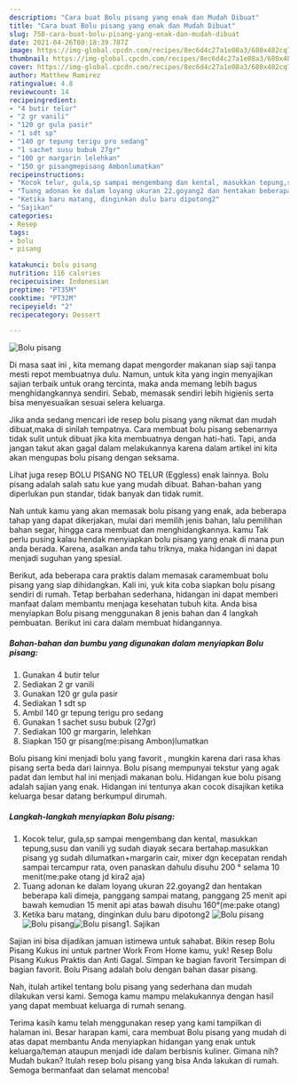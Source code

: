 ```yaml
---
description: "Cara buat Bolu pisang yang enak dan Mudah Dibuat"
title: "Cara buat Bolu pisang yang enak dan Mudah Dibuat"
slug: 750-cara-buat-bolu-pisang-yang-enak-dan-mudah-dibuat
date: 2021-04-26T00:18:39.787Z
image: https://img-global.cpcdn.com/recipes/8ec6d4c27a1e08a3/680x482cq70/bolu-pisang-foto-resep-utama.jpg
thumbnail: https://img-global.cpcdn.com/recipes/8ec6d4c27a1e08a3/680x482cq70/bolu-pisang-foto-resep-utama.jpg
cover: https://img-global.cpcdn.com/recipes/8ec6d4c27a1e08a3/680x482cq70/bolu-pisang-foto-resep-utama.jpg
author: Matthew Ramirez
ratingvalue: 4.8
reviewcount: 14
recipeingredient:
- "4 butir telur"
- "2 gr vanili"
- "120 gr gula pasir"
- "1 sdt sp"
- "140 gr tepung terigu pro sedang"
- "1 sachet susu bubuk 27gr"
- "100 gr margarin lelehkan"
- "150 gr pisangmepisang Ambonlumatkan"
recipeinstructions:
- "Kocok telur, gula,sp sampai mengembang dan kental, masukkan tepung,susu dan vanili yg sudah diayak secara bertahap.masukkan pisang yg sudah dilumatkan+margarin cair, mixer dgn kecepatan rendah sampai tercampur rata, oven panaskan dahulu disuhu 200 ° selama 10 menit(me:pake otang jd kira2 aja)"
- "Tuang adonan ke dalam loyang ukuran 22.goyang2 dan hentakan beberapa kali dimeja, panggang sampai matang, panggang 25 menit api bawah kemudian 15 menit api atas bawah disuhu 160°(me:pake otang)"
- "Ketika baru matang, dinginkan dulu baru dipotong2"
- "Sajikan"
categories:
- Resep
tags:
- bolu
- pisang

katakunci: bolu pisang 
nutrition: 116 calories
recipecuisine: Indonesian
preptime: "PT35M"
cooktime: "PT32M"
recipeyield: "2"
recipecategory: Dessert

---
```



![Bolu pisang](https://img-global.cpcdn.com/recipes/8ec6d4c27a1e08a3/680x482cq70/bolu-pisang-foto-resep-utama.jpg)

Di masa  saat ini , kita memang dapat mengorder makanan siap saji tanpa mesti repot membuatnya dulu. Namun, untuk kita yang ingin menyajikan sajian terbaik untuk orang tercinta, maka anda memang lebih bagus menghidangkannya sendiri. Sebab, memasak sendiri lebih higienis serta bisa menyesuaikan sesuai selera keluarga.

Jika anda sedang mencari ide resep bolu pisang yang nikmat dan mudah dibuat,maka di sinilah tempatnya. Cara membuat bolu pisang  sebenarnya tidak sulit untuk dibuat jika kita membuatnya dengan hati-hati. Tapi, anda jangan takut akan gagal dalam melakukannya 
karena dalam artikel ini kita akan mengupas bolu pisang dengan seksama.  

Lihat juga resep BOLU PISANG NO TELUR (Eggless) enak lainnya. Bolu pisang adalah salah satu kue yang mudah dibuat. Bahan-bahan yang diperlukan pun standar, tidak banyak dan tidak rumit.

Nah untuk kamu yang akan memasak bolu pisang yang enak, ada beberapa tahap yang dapat dikerjakan, mulai dari memilih jenis bahan, lalu pemilihan bahan segar, hingga cara membuat dan menghidangkannya. kamu Tak perlu pusing kalau hendak menyiapkan bolu pisang yang enak di mana pun anda berada. Karena, asalkan anda  tahu triknya, maka hidangan ini dapat menjadi suguhan yang spesial.

Berikut, ada beberapa cara praktis  dalam memasak caramembuat bolu pisang yang siap dihidangkan. Kali ini, yuk kita coba siapkan bolu pisang sendiri di rumah. Tetap berbahan sederhana, hidangan ini dapat memberi manfaat dalam membantu menjaga kesehatan tubuh kita. Anda bisa menyiapkan Bolu pisang menggunakan 8 jenis bahan dan 4 langkah pembuatan. Berikut ini cara dalam membuat hidangannya.

<!--inarticleads1-->

##### Bahan-bahan dan bumbu yang digunakan dalam menyiapkan Bolu pisang:

1. Gunakan 4 butir telur
1. Sediakan 2 gr vanili
1. Gunakan 120 gr gula pasir
1. Sediakan 1 sdt sp
1. Ambil 140 gr tepung terigu pro sedang
1. Gunakan 1 sachet susu bubuk (27gr)
1. Sediakan 100 gr margarin, lelehkan
1. Siapkan 150 gr pisang(me:pisang Ambon)lumatkan


Bolu pisang kini menjadi bolu yang favorit , mungkin karena dari rasa khas pisang serta beda dari lainnya. Bolu pisang mempunyai tekstur yang agak padat dan lembut hal ini menjadi makanan bolu. Hidangan kue bolu pisang adalah sajian yang enak. Hidangan ini tentunya akan cocok disajikan ketika keluarga besar datang berkumpul dirumah. 

<!--inarticleads2-->

##### Langkah-langkah menyiapkan Bolu pisang:

1. Kocok telur, gula,sp sampai mengembang dan kental, masukkan tepung,susu dan vanili yg sudah diayak secara bertahap.masukkan pisang yg sudah dilumatkan+margarin cair, mixer dgn kecepatan rendah sampai tercampur rata, oven panaskan dahulu disuhu 200 ° selama 10 menit(me:pake otang jd kira2 aja)
1. Tuang adonan ke dalam loyang ukuran 22.goyang2 dan hentakan beberapa kali dimeja, panggang sampai matang, panggang 25 menit api bawah kemudian 15 menit api atas bawah disuhu 160°(me:pake otang)
1. Ketika baru matang, dinginkan dulu baru dipotong2
<img src="https://img-global.cpcdn.com/steps/6f09b2a902d12e3d/160x128cq70/bolu-pisang-langkah-memasak-3-foto.jpg" alt="Bolu pisang"><img src="https://img-global.cpcdn.com/steps/614d087e4ac2eaa4/160x128cq70/bolu-pisang-langkah-memasak-3-foto.jpg" alt="Bolu pisang"><img src="https://img-global.cpcdn.com/steps/32d9f96592e77f9d/160x128cq70/bolu-pisang-langkah-memasak-3-foto.jpg" alt="Bolu pisang">1. Sajikan


Sajian ini bisa dijadikan jamuan istimewa untuk sahabat. Bikin resep Bolu Pisang Kukus ini untuk partner Work From Home kamu, yuk! Resep Bolu Pisang Kukus Praktis dan Anti Gagal. Simpan ke bagian favorit Tersimpan di bagian favorit. Bolu Pisang adalah bolu dengan bahan dasar pisang. 

Nah, itulah artikel tentang  bolu pisang  yang sederhana dan mudah dilakukan versi kami. Semoga kamu mampu melakukannya dengan hasil yang dapat membuat keluarga di rumah senang. 

Terima kasih kamu telah menggunakan resep yang kami tampilkan di halaman ini. Besar harapan kami, cara membuat  Bolu pisang yang mudah di atas dapat membantu Anda menyiapkan hidangan yang enak untuk keluarga/teman ataupun menjadi ide dalam berbisnis kuliner. Gimana nih? Mudah bukan? Itulah resep bolu pisang yang bisa Anda lakukan di rumah. Semoga bermanfaat dan selamat mencoba!

